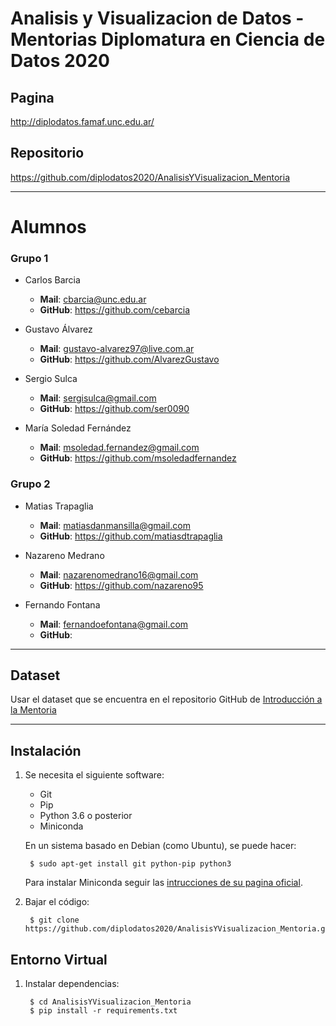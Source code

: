 Analisis y Visualizacion de Datos - Mentorias Diplomatura en Ciencia de Datos 2020
==================================================================================

Pagina
------
http://diplodatos.famaf.unc.edu.ar/

Repositorio
-----------

https://github.com/diplodatos2020/AnalisisYVisualizacion_Mentoria

---

Alumnos
=======

### Grupo 1

* Carlos Barcia
  - **Mail**: cbarcia@unc.edu.ar
  - **GitHub**: https://github.com/cebarcia

* Gustavo Álvarez
  - **Mail**: gustavo-alvarez97@live.com.ar
  - **GitHub**: https://github.com/AlvarezGustavo

* Sergio Sulca
  - **Mail**: sergisulca@gmail.com
  - **GitHub**: https://github.com/ser0090

* María Soledad Fernández
  - **Mail**: msoledad.fernandez@gmail.com
  - **GitHub**: https://github.com/msoledadfernandez

### Grupo 2

* Matias Trapaglia
  - **Mail**: matiasdanmansilla@gmail.com
  - **GitHub**: https://github.com/matiasdtrapaglia

* Nazareno Medrano
  - **Mail**: nazarenomedrano16@gmail.com
  - **GitHub**: https://github.com/nazareno95

* Fernando Fontana
  - **Mail**: fernandoefontana@gmail.com
  - **GitHub**: 

---

Dataset
-------

Usar el dataset que se encuentra en el repositorio GitHub de [Introducción a la Mentoria](https://github.com/diplodatos2020/Introduccion_Mentoria)

-------------------------------------------------------------------------------

Instalación
-----------

1. Se necesita el siguiente software:

    - Git
    - Pip
    - Python 3.6 o posterior
    - Miniconda

    En un sistema basado en Debian (como Ubuntu), se puede hacer:

        $ sudo apt-get install git python-pip python3

    Para instalar Miniconda seguir las [intrucciones de su pagina oficial](https://docs.conda.io/en/latest/miniconda.html#installing).

2. Bajar el código:

        $ git clone https://github.com/diplodatos2020/AnalisisYVisualizacion_Mentoria.git


Entorno Virtual
---------------

1. Instalar dependencias:

        $ cd AnalisisYVisualizacion_Mentoria
        $ pip install -r requirements.txt
